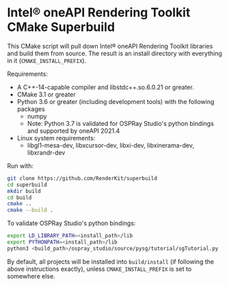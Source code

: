 # Intel® oneAPI Rendering Toolkit CMake Superbuild

This CMake script will pull down Intel® oneAPI Rendering Toolkit libraries and
build them from source. The result is an install directory with everything in
it (`CMAKE_INSTALL_PREFIX`).

Requirements:
- A C++-14-capable compiler and libstdc++.so.6.0.21 or greater.
- CMake 3.1 or greater
- Python 3.6 or greater (including development tools) with the following packages
  - numpy
  - Note: Python 3.7 is validated for OSPRay Studio's python bindings and supported by oneAPI 2021.4
- Linux system requirements:
  - libgl1-mesa-dev, libxcursor-dev, libxi-dev, libxinerama-dev, libxrandr-dev  

Run with:

```bash
git clone https://github.com/RenderKit/superbuild
cd superbuild
mkdir build
cd build
cmake ..
cmake --build .
```

To validate OSPRay Studio's python bindings:

```bash
export LD_LIBRARY_PATH=<install_path>/lib
export PYTHONPATH=<install_path>/lib
python3 <build_path>/ospray_studio/source/pysg/tutorial/sgTutorial.py
```

By default, all projects will be installed into `build/install` (if following
the above instructions exactly), unless `CMAKE_INSTALL_PREFIX` is set to
somewhere else.
